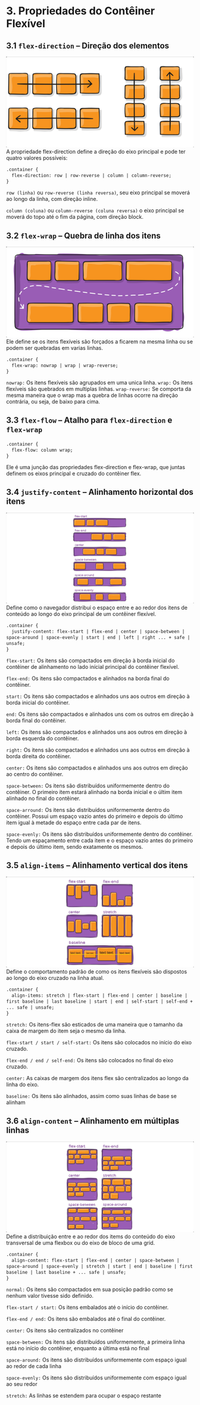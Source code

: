 # **3. Propriedades do Contêiner Flexível**

## **3.1 `flex-direction`** – Direção dos elementos
![<Representação do flex-direction>](<../imgs/flex-direction-img.png>)
A propriedade flex-direction define a direção do eixo principal e pode ter quatro valores possíveis:
```
.container {
  flex-direction: row | row-reverse | column | column-reverse;
}
```

`row (linha)` ou `row-reverse (linha reversa)`, seu eixo principal se moverá ao longo da linha, com direção inline.

`column (coluna)` ou `column-reverse (coluna reversa)` o eixo principal se moverá do topo até o fim da página, com direção block.

## **3.2 `flex-wrap`** – Quebra de linha dos itens
![<Representação do flex-wrap>](<../imgs/flex-wrap-img.png>)
Ele define se os itens flexíveis são forçados a ficarem na mesma linha ou se podem ser quebradas em varias linhas.
```
.container {
  flex-wrap: nowrap | wrap | wrap-reverse;
}
```
`nowrap:` Os itens flexíveis são agrupados em uma unica linha.
`wrap:` Os itens flexíveis são quebrados em multiplas linhas.
`wrap-reverse:` Se comporta da mesma maneira que o wrap mas a quebra de linhas ocorre na direção contrária, ou seja, de baixo para cima.

## **3.3 `flex-flow`** – Atalho para `flex-direction` e `flex-wrap`
```
.container {
  flex-flow: column wrap;
}
```
Ele é uma junção das propriedades flex-direction e flex-wrap, que juntas definem os eixos principal e cruzado do contêiner flex.

## **3.4 `justify-content`** – Alinhamento horizontal dos itens
![<Representação do justify-content>](<../imgs/justify-content-img.png>)
Define como o navegador distribui o espaço entre e ao redor dos itens de conteúdo ao longo do eixo principal de um contêiner flexível.
```
.container {
  justify-content: flex-start | flex-end | center | space-between | space-around | space-evenly | start | end | left | right ... + safe | unsafe;
}
```

`flex-start:` Os itens são compactados em direção à borda inicial do contêiner de alinhamento no lado inícial principal do contêiner flexível.

`flex-end:` Os itens são compactados e alinhados na borda final do contêiner.

`start:` Os itens são compactados e alinhados uns aos outros em direção à borda inicial do contêiner.

`end:` Os itens são compactados e alinhados uns com os outros em direção à borda final do contêiner.

`left:` Os itens são compactados e alinhados uns aos outros em direção à borda esquerda do contêiner.

`right:` Os itens são compactados e alinhados uns aos outros em direção à borda direita do contêiner.

`center:` Os itens são compactados e alinhados uns aos outros em direção ao centro do contêiner.

`space-between:` Os itens são distribuídos uniformemente dentro do contêiner. O primeiro item estará alinhado na borda inicial e o últim item alinhado no final do contêiner.

`space-arround:` Os itens são distribuídos uniformemente dentro do contêiner. Possui um espaço vazio antes do primeiro e depois do último item igual à metade do espaço entre cada par de itens.

`space-evenly:` Os itens são distribuídos uniformemente dentro do contêiner. Tendo um espaçamento entre cada item e o espaço vazio antes do primeiro e depois do último item, sendo exatamente os mesmos.


## **3.5 `align-items`** – Alinhamento vertical dos itens
![<Representação do align-items>](<../imgs/align-items-img.png>)
Define o comportamento padrão de como os itens flexíveis são dispostos ao longo do eixo cruzado na linha atual.

```
.container {
  align-items: stretch | flex-start | flex-end | center | baseline | first baseline | last baseline | start | end | self-start | self-end + ... safe | unsafe;
}
```

`stretch:` Os itens-flex são esticados de uma maneira que o tamanho da caixa de margem do item seja o mesmo da linha.

`flex-start / start / self-start:` Os itens são colocados no início do eixo cruzado.

`flex-end / end / self-end:` Os itens são colocados no final do eixo cruzado.

`center:` As caixas de margem dos itens flex são centralizados ao longo da linha do eixo.

`baseline:` Os itens são alinhados, assim como suas linhas de base se alinham

## **3.6 `align-content`** – Alinhamento em múltiplas linhas
![<Representação do align-content>](<../imgs/align-content-img.png>)
Define a distribuição entre e ao redor dos items do conteúdo do eixo transversal de uma flexbox ou do eixo de bloco de uma grid.

```
.container {
  align-content: flex-start | flex-end | center | space-between | space-around | space-evenly | stretch | start | end | baseline | first baseline | last baseline + ... safe | unsafe;
}
```

`normal:` Os itens são compactados em sua posição padrão como se nenhum valor tivesse sido definido.

`flex-start / start:` Os itens embalados até o início do contêiner.

`flex-end / end:` Os itens são embalados até o final do contêiner.

`center:` Os itens são centralizados no contêiner

`space-between:` Os itens são distribuídos uniformemente, a primeira linha está no início do contêiner, enquanto a última está no final

`space-around:` Os itens são distribuídos uniformemente com espaço igual ao redor de cada linha

`space-evenly:` Os itens são distribuídos uniformemente com espaço igual ao seu redor

`stretch:` As linhas se estendem para ocupar o espaço restante